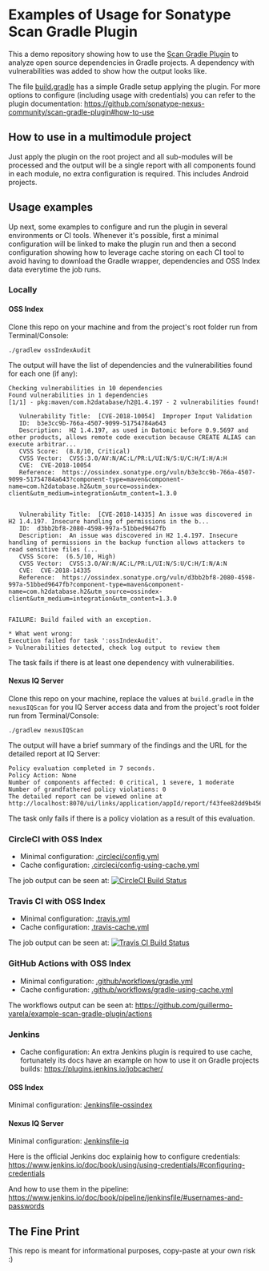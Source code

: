 # Examples of Usage for Sonatype Scan Gradle Plugin

This a demo repository showing how to use the [Scan Gradle Plugin](https://github.com/sonatype-nexus-community/scan-gradle-plugin) to analyze open source dependencies in Gradle projects. A dependency with vulnerabilities was added to show how the output looks like.

The file [build.gradle](build.gradle) has a simple Gradle setup applying the plugin. For more options to configure (including usage with credentials) you can refer to the plugin documentation: https://github.com/sonatype-nexus-community/scan-gradle-plugin#how-to-use

## How to use in a multimodule project
Just apply the plugin on the root project and all sub-modules will be processed and the output will be a single report with all components found in each module, no extra configuration is required. This includes Android projects.

## Usage examples
Up next, some examples to configure and run the plugin in several environments or CI tools. Whenever it's possible, first a minimal configuration will be linked to make the plugin run and then a second configuration showing how to leverage cache storing on each CI tool to avoid having to download the Gradle wrapper, dependencies and OSS Index data everytime the job runs.

### Locally
#### OSS Index
Clone this repo on your machine and from the project's root folder run from Terminal/Console:

`./gradlew ossIndexAudit`

The output will have the list of dependencies and the vulnerabilities found for each one (if any):
```
Checking vulnerabilities in 10 dependencies
Found vulnerabilities in 1 dependencies
[1/1] - pkg:maven/com.h2database/h2@1.4.197 - 2 vulnerabilities found!

   Vulnerability Title:  [CVE-2018-10054]  Improper Input Validation
   ID:  b3e3cc9b-766a-4507-9099-51754784a643
   Description:  H2 1.4.197, as used in Datomic before 0.9.5697 and other products, allows remote code execution because CREATE ALIAS can execute arbitrar...
   CVSS Score:  (8.8/10, Critical)
   CVSS Vector:  CVSS:3.0/AV:N/AC:L/PR:L/UI:N/S:U/C:H/I:H/A:H
   CVE:  CVE-2018-10054
   Reference:  https://ossindex.sonatype.org/vuln/b3e3cc9b-766a-4507-9099-51754784a643?component-type=maven&component-name=com.h2database.h2&utm_source=ossindex-client&utm_medium=integration&utm_content=1.3.0


   Vulnerability Title:  [CVE-2018-14335] An issue was discovered in H2 1.4.197. Insecure handling of permissions in the b...
   ID:  d3bb2bf8-2080-4598-997a-51bbed9647fb
   Description:  An issue was discovered in H2 1.4.197. Insecure handling of permissions in the backup function allows attackers to read sensitive files (...
   CVSS Score:  (6.5/10, High)
   CVSS Vector:  CVSS:3.0/AV:N/AC:L/PR:L/UI:N/S:U/C:H/I:N/A:N
   CVE:  CVE-2018-14335
   Reference:  https://ossindex.sonatype.org/vuln/d3bb2bf8-2080-4598-997a-51bbed9647fb?component-type=maven&component-name=com.h2database.h2&utm_source=ossindex-client&utm_medium=integration&utm_content=1.3.0


FAILURE: Build failed with an exception.

* What went wrong:
Execution failed for task ':ossIndexAudit'.
> Vulnerabilities detected, check log output to review them
```

The task fails if there is at least one dependency with vulnerabilities.

#### Nexus IQ Server
Clone this repo on your machine, replace the values at `build.gradle` in the `nexusIQScan` for you IQ Server access data and from the project's root folder run from Terminal/Console:

`./gradlew nexusIQScan`

The output will have a brief summary of the findings and the URL for the detailed report at IQ Server:
```
Policy evaluation completed in 7 seconds.
Policy Action: None
Number of components affected: 0 critical, 1 severe, 1 moderate
Number of grandfathered policy violations: 0
The detailed report can be viewed online at http://localhost:8070/ui/links/application/appId/report/f43fee82dd9b4566b43c227da2842f83
```

The task only fails if there is a policy violation as a result of this evaluation.

### CircleCI with OSS Index
- Minimal configuration: [.circleci/config.yml](.circleci/config.yml)
- Cache configuration: [.circleci/config-using-cache.yml](.circleci/config-using-cache.yml)

The job output can be seen at: [![CircleCI Build Status](https://circleci.com/gh/guillermo-varela/example-scan-gradle-plugin.svg?style=shield "CircleCI Build Status")](https://circleci.com/gh/guillermo-varela/example-scan-gradle-plugin)

### Travis CI with OSS Index
- Minimal configuration: [.travis.yml](.travis.yml)
- Cache configuration: [.travis-cache.yml](.travis-cache.yml)

The job output can be seen at: [![Travis CI Build Status](https://travis-ci.com/guillermo-varela/example-scan-gradle-plugin.svg?branch=master)](https://travis-ci.com/guillermo-varela/example-scan-gradle-plugin)

### GitHub Actions with OSS Index
- Minimal configuration: [.github/workflows/gradle.yml](.github/workflows/gradle.yml)
- Cache configuration: [.github/workflows/gradle-using-cache.yml](.github/workflows/gradle-using-cache.yml)

The workflows output can be seen at: https://github.com/guillermo-varela/example-scan-gradle-plugin/actions

### Jenkins
- Cache configuration: An extra Jenkins plugin is required to use cache, fortunately its docs have an example on how to use it on Gradle projects builds: https://plugins.jenkins.io/jobcacher/

#### OSS Index
Minimal configuration: [Jenkinsfile-ossindex](Jenkinsfile-ossindex)

#### Nexus IQ Server
Minimal configuration: [Jenkinsfile-iq](Jenkinsfile-iq)

Here is the official Jenkins doc explainig how to configure credentials: https://www.jenkins.io/doc/book/using/using-credentials/#configuring-credentials

And how to use them in the pipeline: https://www.jenkins.io/doc/book/pipeline/jenkinsfile/#usernames-and-passwords

## The Fine Print
This repo is meant for informational purposes, copy-paste at your own risk :)
